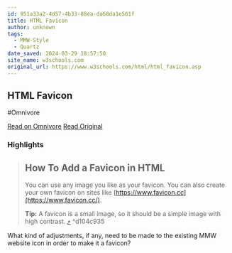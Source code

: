 ```yaml
---
id: 951a33a2-4d57-4b33-88ea-da68da1e561f
title: HTML Favicon
author: unknown
tags:
  - MMW-Style
  - Quartz
date_saved: 2024-03-29 18:57:50
site_name: w3schools.com
original_url: https://www.w3schools.com/html/html_favicon.asp
---
```


## HTML Favicon
#Omnivore

[Read on Omnivore](https://omnivore.app/me/html-favicon-18e88c5cc0d)
[Read Original](https://www.w3schools.com/html/html_favicon.asp)

### Highlights

> ## How To Add a Favicon in HTML
> 
> You can use any image you like as your favicon. You can also create your own favicon on sites like [https://www.favicon.cc](https://www.favicon.cc/).
> 
> **Tip:** A favicon is a small image, so it should be a simple image with high contrast. [⤴️](https://omnivore.app/me/html-favicon-18e88c5cc0d#d104c935-fbfc-455b-b08f-52aead4ef14a)  ^d104c935

What kind of adjustments, if any, need to be made to the existing MMW website icon in order to make it a favicon?

